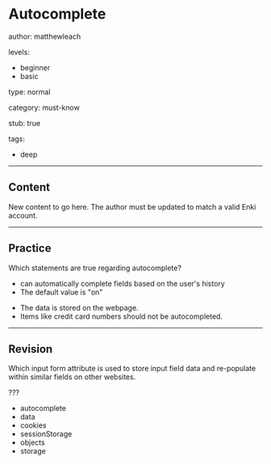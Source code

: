 # Autocomplete
author: matthewleach

levels:
  - beginner
  - basic

type: normal

category: must-know

stub: true

tags:
  - deep


---
## Content

New content to go here. The author must be updated to match a valid Enki account.

---
## Practice

Which statements are true regarding autocomplete?

+ can automatically complete fields based on the user's history
+ The default value is "on"
- The data is stored on the webpage.
- Items like credit card numbers should not be autocompleted.

---
## Revision

Which input form attribute is used to store input field data and re-populate within similar fields on other websites. 

???

* autocomplete
* data
* cookies
* sessionStorage
* objects
* storage
    
    
    
    
